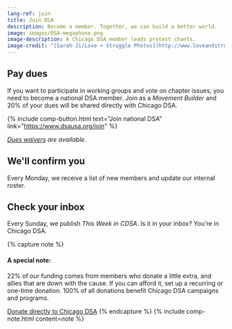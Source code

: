 ```yaml
---
lang-ref: join
title: Join DSA
description: Become a member. Together, we can build a better world.
image: images/DSA-megaphone.png
image-description: A Chicago DSA member leads protest chants.
image-credit: "[Sarah-Ji/Love + Struggle Photos](http://www.loveandstrugglephotos.com/)"
---
```


## Pay dues

If you want to participate in working groups and vote on chapter issues, you need to become a national DSA member. Join as a *Movement Builder* and 20% of your dues will be shared directly with Chicago DSA.

{% include comp-button.html text="Join national DSA" link="https://www.dsausa.org/join" %}

*[Dues waivers](https://dsausa.org/dueswaiver) are available.*

## We'll confirm you

Every Monday, we receive a list of new members and update our internal roster.

## Check your inbox

Every Sunday, we publish *This Week in CDSA*. Is it in your inbox? You're in Chicago DSA.

{% capture note %}
#### A special note:

22% of our funding comes from members who donate a little extra, and allies that are down with the cause. If you can afford it, set up a recurring or one-time donation. 100% of all donations benefit Chicago DSA campaigns and programs.

[Donate directly to Chicago DSA](https://secure.actblue.com/donate/cdsa-dues-drive)
{% endcapture %}
{% include comp-note.html content=note %}
